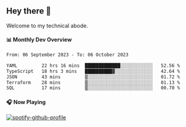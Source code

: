 ## Hey there 👋

Welcome to my technical abode.

#### 📊 Monthly Dev Overview
<!--START_SECTION:waka-->

```txt
From: 06 September 2023 - To: 06 October 2023

YAML         22 hrs 16 mins  █████████████░░░░░░░░░░░░   52.56 %
TypeScript   18 hrs 3 mins   ██████████▓░░░░░░░░░░░░░░   42.64 %
JSON         43 mins         ▒░░░░░░░░░░░░░░░░░░░░░░░░   01.72 %
Terraform    28 mins         ▒░░░░░░░░░░░░░░░░░░░░░░░░   01.13 %
SQL          17 mins         ▒░░░░░░░░░░░░░░░░░░░░░░░░   00.70 %
```

<!--END_SECTION:waka-->

#### 🎧 Now Playing

[![spotify-github-profile](https://spotify-github-profile.vercel.app/api/view?uid=james2mid&cover_image=true&theme=natemoo-re)](https://open.spotify.com/user/james2mid?si=2b3baf2b09cb499e)
